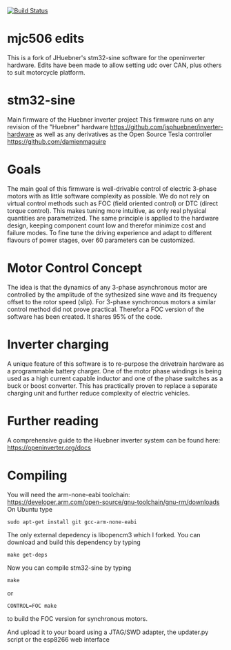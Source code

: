 [![Build Status](https://travis-ci.com/jsphuebner/stm32-sine.svg?branch=master)](https://travis-ci.com/jsphuebner/stm32-sine)

# mjc506 edits
This is a fork of JHuebner's stm32-sine software for the openinverter hardware. Edits have been made to allow setting udc over CAN, plus others to suit motorcycle platform.

# stm32-sine
Main firmware of the Huebner inverter project
This firmware runs on any revision of the "Huebner" hardware https://github.com/jsphuebner/inverter-hardware as well as any derivatives as the Open Source Tesla controller https://github.com/damienmaguire

# Goals
The main goal of this firmware is well-drivable control of electric 3-phase motors with as little software complexity as possible. We do not rely on virtual control methods such as FOC (field oriented control) or DTC (direct torque control). This makes tuning more intuitive, as only real physical quantities are parametrized.
The same principle is applied to the hardware design, keeping component count low and therefor minimize cost and failure modes.
To fine tune the driving experience and adapt to different flavours of power stages, over 60 parameters can be customized.

# Motor Control Concept
The idea is that the dynamics of any 3-phase asynchronous motor are controlled by the amplitude of the sythesized sine wave and its frequency offset to the rotor speed (slip). 
For 3-phase synchronous motors a similar control method did not prove practical. Therefor a FOC version of the software has been created. It shares 95% of the code.

# Inverter charging
A unique feature of this software is to re-purpose the drivetrain hardware as a programmable battery charger. One of the motor phase windings is being used as a high current capable inductor and one of the phase switches as a buck or boost converter. This has practically proven to replace a separate charging unit and further reduce complexity of electric vehicles.

# Further reading
A comprehensive guide to the Huebner inverter system can be found here: https://openinverter.org/docs

# Compiling
You will need the arm-none-eabi toolchain: https://developer.arm.com/open-source/gnu-toolchain/gnu-rm/downloads
On Ubuntu type

`sudo apt-get install git gcc-arm-none-eabi`

The only external depedency is libopencm3 which I forked. You can download and build this dependency by typing

`make get-deps`

Now you can compile stm32-sine by typing

`make`

or

`CONTROL=FOC make`

to build the FOC version for synchronous motors.

And upload it to your board using a JTAG/SWD adapter, the updater.py script or the esp8266 web interface
